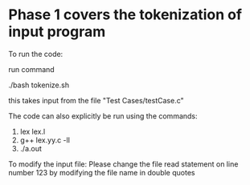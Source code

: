 # Phase 1 covers the tokenization of input program

To run the code:

run command

./bash tokenize.sh

this takes input from the file "Test Cases/testCase.c"


The code can also explicitly be run using the commands:
1. lex lex.l
2. g++ lex.yy.c -ll
3. ./a.out


To modify the input file:
Please change the file read statement on line number 123 by modifying the file name in double quotes
